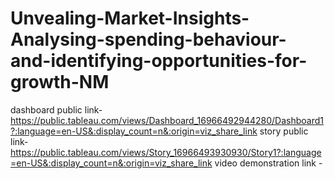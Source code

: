 # Unvealing-Market-Insights-Analysing-spending-behaviour-and-identifying-opportunities-for-growth-NM

dashboard public link- https://public.tableau.com/views/Dashboard_16966492944280/Dashboard1?:language=en-US&:display_count=n&:origin=viz_share_link
story public link- https://public.tableau.com/views/Story_16966493930930/Story1?:language=en-US&:display_count=n&:origin=viz_share_link
video demonstration  link -
